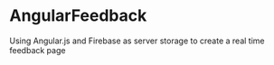 # AngularFeedback
Using Angular.js and Firebase as server storage to create a real time feedback page

